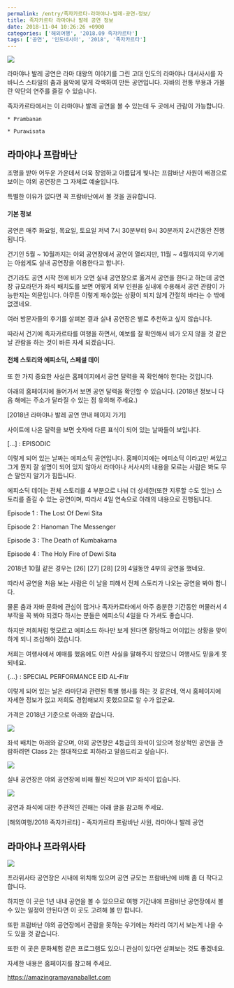 ```yaml
---
permalink: /entry/족자카르타-라마야나-발레-공연-정보/
title: 족자카르타 라마야나 발레 공연 정보
date: 2018-11-04 10:26:26 +0900
categories: ['해외여행', '2018.09 족자카르타']
tags: ['공연', '인도네시아', '2018', '족자카르타']
---
```




![][link0]

  

라마야나 발레 공연은 라마 대왕의 이야기를 그린 고대 인도의 라마야나 대서사시를 자바니스 스타일의 춤과 음악에 맞게 각색하여 만든
공연입니다. 자바의 전통 무용과 가믈란 악단의 연주를 즐길 수 있습니다.

  

족자카르타에서는 이 라마야나 발레 공연을 볼 수 있는데 두 곳에서 관람이 가능합니다.

    * Prambanan

    * Purawisata

  

## 라마야나 프람바난

조명을 받아 어두운 가운데서 더욱 장엄하고 아름답게 빛나는 프람바난 사원이 배경으로 보이는 야외 공연장은 그 자체로 예술입니다.

특별한 이유가 없다면 꼭 프람바난에서 볼 것을 권유합니다.

  

#### 기본 정보

공연은 매주 화요일, 목요일, 토요일 저녁 7시 30분부터 9시 30분까지 2시간동안 진행됩니다.

  

건기인 5월 ~ 10월까지는 야외 공연장에서 공연이 열리지만, 11월 ~ 4월까지의 우기에는 아쉽게도 실내 공연장을 이용한다고 합니다.

건기라도 공연 시작 전에 비가 오면 실내 공연장으로 옮겨서 공연을 한다고 하는데 공연장 규모라던가 좌석 배치도를 보면 어떻게 외부 인원을
실내에 수용해서 공연 관람이 가능한지는 의문입니다. 아무튼 이렇게 재수없는 상황이 되지 않게 간절히 바라는 수 밖에 없겠네요.

  

여러 방문자들의 후기를 살펴본 결과 실내 공연장은 별로 추천하고 싶지 않습니다.

따라서 건기에 족자카르타를 여행을 하면서, 예보를 잘 확인해서 비가 오지 않을 것 같은 날 관람을 하는 것이 바른 자세 되겠습니다.

  

#### 전체 스토리와 에피소딕, 스페셜 데이

또 한 가지 중요한 사실은 홈페이지에서 공연 달력을 꼭 확인해야 한다는 것입니다.

아래의 홈페이지에 들어가서 보면 공연 달력을 확인할 수 있습니다. (2018년 정보니 다음 해에는 주소가 달라질 수 있는 점 유의해
주세요.)

  

[2018년 라마야나 발레 공연 안내 페이지 가기]

  

사이트에 나온 달력을 보면 숫자에 다른 표식이 되어 있는 날짜들이 보입니다.

  

[...] : EPISODIC

이렇게 되어 있는 날짜는 에피소딕 공연입니다. 홈페이지에는 에피소딕 이라고만 써있고 그게 뭔지 잘 설명이 되어 있지 않아서 라마야나 서사시의
내용을 모르는 사람은 봐도 무슨 말인지 알기가 힘듭니다.

에피소딕 데이는 전체 스토리를 4 부분으로 나눠 더 상세한(또한 지루할 수도 있는) 스토리를 즐길 수 있는 공연이며, 따라서 4일 연속으로
아래의 내용으로 진행됩니다.

  

Episode 1 : The Lost Of Dewi Sita

Episode 2 : Hanoman The Messenger

Episode 3 : The Death of Kumbakarna

Episode 4 : The Holy Fire of Dewi Sita

  

2018년 10월 같은 경우는 [26] [27] [28] [29] 4일동안 4부의 공연을 했네요.

  

따라서 공연을 처음 보는 사람은 이 날을 피해서 전체 스토리가 나오는 공연을 봐야 합니다.

물론 춤과 자바 문화에 관심이 많거나 족자카르타에서 아주 충분한 기간동안 머물러서 4부작을 꼭 봐야 되겠다 하시는 분들은 에피소딕 4일을 다
가셔도 좋습니다.

  

하지만 저희처럼 멋모르고 에피소드 하나만 보게 된다면 황당하고 어이없는 상황을 맞이하게 되니 조심해야 겠습니다.

저희는 여행사에서 예매를 했음에도 이런 사실을 말해주지 않았으니 여행사도 믿을게 못되네요.

  

{...} : SPECIAL PERFORMANCE EID AL-Fitr

이렇게 되어 있는 날은 라마단과 관련된 특별 행사를 하는 것 같은데, 역시 홈페이지에 자세한 정보가 없고 저희도 경험해보지 못했으므로 알
수가 없군요.

  

  

가격은 2018년 기준으로 아래와 같습니다.

  

![][link1]

  

좌석 배치는 아래와 같으며, 야외 공연장은 4등급의 좌석이 있으며 정상적인 공연을 관람하려면 Class 2는 절대적으로 피하라고 말씀드리고
싶습니다.

  

![][link2]

  

실내 공연장은 야외 공연장에 비해 훨씬 작으며 VIP 좌석이 없습니다.

  

![][link3]

  

공연과 좌석에 대한 주관적인 견해는 아래 글을 참고해 주세요.

[해외여행/2018 족자카르타] - 족자카르타 프람바난 사원, 라마야나 발레 공연

  

## 라마야나 프라위사타

![][link4]

  

프라위사타 공연장은 시내에 위치해 있으며 공연 규모는 프람바난에 비해 좀 더 작다고 합니다.

하지만 이 곳은 1년 내내 공연을 볼 수 있으므로 여행 기간내에 프람바난 공연장에서 볼 수 있는 일정이 안된다면 이 곳도 고려해 볼 만
합니다.

또한 프람바난 야외 공연장에서 관람을 못하는 우기에는 차라리 여기서 보는게 나을 수도 있을 것 같습니다.

  

또한 이 곳은 문화체험 같은 프로그램도 있으니 관심이 있다면 살펴보는 것도 좋겠네요.

  

자세한 내용은 홈페이지를 참고해 주세요.

https://amazingramayanaballet.com

  

  


[link0]:http://cfile29.uf.tistory.com/image/9994EA3F5BDE49BC202E70
[link1]:http://cfile8.uf.tistory.com/image/9974A43F5BDE49BC2100C5
[link2]:http://cfile5.uf.tistory.com/image/9947DC3F5BDE49BB1A2AF1
[link3]:http://cfile23.uf.tistory.com/image/998AE23F5BDE49BB18548B
[link4]:http://cfile22.uf.tistory.com/image/99931E3F5BDE49BB20B92E
